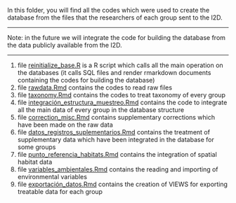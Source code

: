 In this folder, you will find all the codes which were used to create the database from the files that the researchers of each group sent to the I2D.

********

Note: in the future we will integrate the code for building the database from the data publicly available from the I2D.

******

1. file [reinitialize_base.R](reinitialize_base.R) is a R script which calls all the main operation on the databases (it calls SQL files and render rmarkdown documents containing the codes for building the database)
1. file [rawdata.Rmd](./rawdata.md) contains the codes to read raw files
1. file [taxonomy.Rmd](./taxonomy.md) contains the codes to treat taxonomy of every group
1. file [integración_estructura_muestreo.Rmd](./integración_estructura_muestreo.md) contains the code to integrate all the main data of every group in the database structure
1. file [correction_misc.Rmd](./correction_misc.md) contains supplementary corrections which have been made on the raw data
1. file [datos_registros_suplementarios.Rmd](./datos_registros_suplementarios.md) contains the treatment of supplementary data which have been integrated in the database for some groups
1. file [punto_referencia_habitats.Rmd](./punto_referencia_habitats.md) contains the integration of spatial habitat data
1. file [variables_ambientales.Rmd](./variables_ambientales.md) contains the reading and importing of environmental variables
1. file [exportación_datos.Rmd](./exportación_datos.md) contains the creation of VIEWS for exporting treatable data for each group

